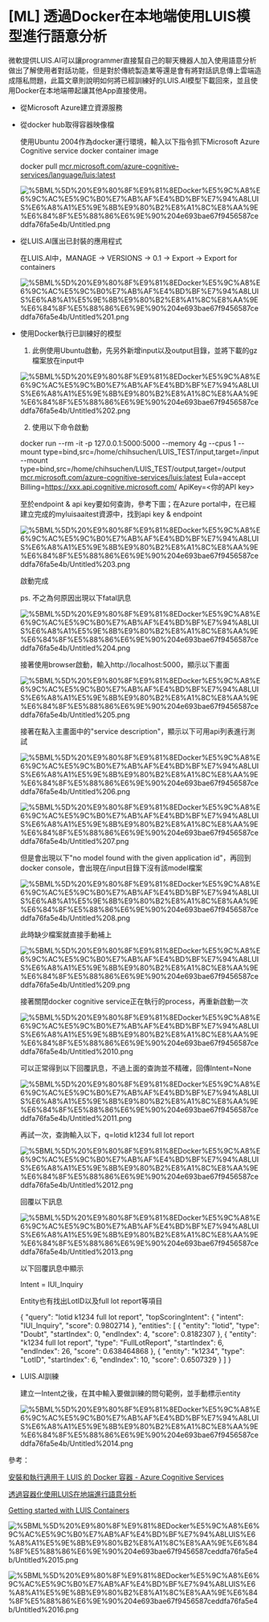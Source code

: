 # [ML] 透過Docker在本地端使用LUIS模型進行語意分析

微軟提供LUIS.AI可以讓programmer直接幫自己的聊天機器人加入使用語意分析做出了解使用者對話功能，但是對於傳統製造業等還是會有將對話訊息傳上雲端造成隱私問題，此篇文章則說明如何將已經訓練好的LUIS.AI模型下載回來，並且使用Docker在本地端帶起讓其他App直接使用。

- 從Microsoft Azure建立資源服務
- 從docker hub取得容器映像檔

    使用Ubuntu 2004作為docker運行環境，輸入以下指令抓下Microsoft Azure Cognitive service docker container image

    docker pull [mcr.microsoft.com/azure-cognitive-services/language/luis:latest](http://mcr.microsoft.com/azure-cognitive-services/language/luis:latest)

    ![%5BML%5D%20%E9%80%8F%E9%81%8EDocker%E5%9C%A8%E6%9C%AC%E5%9C%B0%E7%AB%AF%E4%BD%BF%E7%94%A8LUIS%E6%A8%A1%E5%9E%8B%E9%80%B2%E8%A1%8C%E8%AA%9E%E6%84%8F%E5%88%86%E6%9E%90%204e693bae67f9456587ceddfa76fa5e4b/Untitled.png](%5BML%5D%20%E9%80%8F%E9%81%8EDocker%E5%9C%A8%E6%9C%AC%E5%9C%B0%E7%AB%AF%E4%BD%BF%E7%94%A8LUIS%E6%A8%A1%E5%9E%8B%E9%80%B2%E8%A1%8C%E8%AA%9E%E6%84%8F%E5%88%86%E6%9E%90%204e693bae67f9456587ceddfa76fa5e4b/Untitled.png)

- 從LUIS.AI匯出已封裝的應用程式

    在LUIS.AI中，MANAGE → VERSIONS → 0.1 → Export → Export for containers

    ![%5BML%5D%20%E9%80%8F%E9%81%8EDocker%E5%9C%A8%E6%9C%AC%E5%9C%B0%E7%AB%AF%E4%BD%BF%E7%94%A8LUIS%E6%A8%A1%E5%9E%8B%E9%80%B2%E8%A1%8C%E8%AA%9E%E6%84%8F%E5%88%86%E6%9E%90%204e693bae67f9456587ceddfa76fa5e4b/Untitled%201.png](%5BML%5D%20%E9%80%8F%E9%81%8EDocker%E5%9C%A8%E6%9C%AC%E5%9C%B0%E7%AB%AF%E4%BD%BF%E7%94%A8LUIS%E6%A8%A1%E5%9E%8B%E9%80%B2%E8%A1%8C%E8%AA%9E%E6%84%8F%E5%88%86%E6%9E%90%204e693bae67f9456587ceddfa76fa5e4b/Untitled%201.png)

- 使用Docker執行已訓練好的模型
    1.  此例使用Ubuntu啟動，先另外新增input以及output目錄，並將下載的gz檔案放在input中

    ![%5BML%5D%20%E9%80%8F%E9%81%8EDocker%E5%9C%A8%E6%9C%AC%E5%9C%B0%E7%AB%AF%E4%BD%BF%E7%94%A8LUIS%E6%A8%A1%E5%9E%8B%E9%80%B2%E8%A1%8C%E8%AA%9E%E6%84%8F%E5%88%86%E6%9E%90%204e693bae67f9456587ceddfa76fa5e4b/Untitled%202.png](%5BML%5D%20%E9%80%8F%E9%81%8EDocker%E5%9C%A8%E6%9C%AC%E5%9C%B0%E7%AB%AF%E4%BD%BF%E7%94%A8LUIS%E6%A8%A1%E5%9E%8B%E9%80%B2%E8%A1%8C%E8%AA%9E%E6%84%8F%E5%88%86%E6%9E%90%204e693bae67f9456587ceddfa76fa5e4b/Untitled%202.png)

    2. 使用以下命令啟動

    docker run --rm -it -p 127.0.0.1:5000:5000 --memory 4g --cpus 1 --mount type=bind,src=/home/chihsuchen/LUIS_TEST/input,target=/input --mount type=bind,src=/home/chihsuchen/LUIS_TEST/output,target=/output [mcr.microsoft.com/azure-cognitive-services/luis:latest](http://mcr.microsoft.com/azure-cognitive-services/luis:latest) Eula=accept Billing=https://xxx.api.cognitive.microsoft.com/ ApiKey=<你的API key>

    至於endpoint & api key要如何查詢，參考下圖；在Azure portal中，在已經建立完成的myluisaaitest資源中，找到api key & endpoint

    ![%5BML%5D%20%E9%80%8F%E9%81%8EDocker%E5%9C%A8%E6%9C%AC%E5%9C%B0%E7%AB%AF%E4%BD%BF%E7%94%A8LUIS%E6%A8%A1%E5%9E%8B%E9%80%B2%E8%A1%8C%E8%AA%9E%E6%84%8F%E5%88%86%E6%9E%90%204e693bae67f9456587ceddfa76fa5e4b/Untitled%203.png](%5BML%5D%20%E9%80%8F%E9%81%8EDocker%E5%9C%A8%E6%9C%AC%E5%9C%B0%E7%AB%AF%E4%BD%BF%E7%94%A8LUIS%E6%A8%A1%E5%9E%8B%E9%80%B2%E8%A1%8C%E8%AA%9E%E6%84%8F%E5%88%86%E6%9E%90%204e693bae67f9456587ceddfa76fa5e4b/Untitled%203.png)

    啟動完成

    ps. 不之為何原因出現以下fatal訊息

    ![%5BML%5D%20%E9%80%8F%E9%81%8EDocker%E5%9C%A8%E6%9C%AC%E5%9C%B0%E7%AB%AF%E4%BD%BF%E7%94%A8LUIS%E6%A8%A1%E5%9E%8B%E9%80%B2%E8%A1%8C%E8%AA%9E%E6%84%8F%E5%88%86%E6%9E%90%204e693bae67f9456587ceddfa76fa5e4b/Untitled%204.png](%5BML%5D%20%E9%80%8F%E9%81%8EDocker%E5%9C%A8%E6%9C%AC%E5%9C%B0%E7%AB%AF%E4%BD%BF%E7%94%A8LUIS%E6%A8%A1%E5%9E%8B%E9%80%B2%E8%A1%8C%E8%AA%9E%E6%84%8F%E5%88%86%E6%9E%90%204e693bae67f9456587ceddfa76fa5e4b/Untitled%204.png)

    接著使用browser啟動，輸入http://localhost:5000，顯示以下畫面

    ![%5BML%5D%20%E9%80%8F%E9%81%8EDocker%E5%9C%A8%E6%9C%AC%E5%9C%B0%E7%AB%AF%E4%BD%BF%E7%94%A8LUIS%E6%A8%A1%E5%9E%8B%E9%80%B2%E8%A1%8C%E8%AA%9E%E6%84%8F%E5%88%86%E6%9E%90%204e693bae67f9456587ceddfa76fa5e4b/Untitled%205.png](%5BML%5D%20%E9%80%8F%E9%81%8EDocker%E5%9C%A8%E6%9C%AC%E5%9C%B0%E7%AB%AF%E4%BD%BF%E7%94%A8LUIS%E6%A8%A1%E5%9E%8B%E9%80%B2%E8%A1%8C%E8%AA%9E%E6%84%8F%E5%88%86%E6%9E%90%204e693bae67f9456587ceddfa76fa5e4b/Untitled%205.png)

    接著在點入主畫面中的"service description"，顯示以下可用api列表進行測試

    ![%5BML%5D%20%E9%80%8F%E9%81%8EDocker%E5%9C%A8%E6%9C%AC%E5%9C%B0%E7%AB%AF%E4%BD%BF%E7%94%A8LUIS%E6%A8%A1%E5%9E%8B%E9%80%B2%E8%A1%8C%E8%AA%9E%E6%84%8F%E5%88%86%E6%9E%90%204e693bae67f9456587ceddfa76fa5e4b/Untitled%206.png](%5BML%5D%20%E9%80%8F%E9%81%8EDocker%E5%9C%A8%E6%9C%AC%E5%9C%B0%E7%AB%AF%E4%BD%BF%E7%94%A8LUIS%E6%A8%A1%E5%9E%8B%E9%80%B2%E8%A1%8C%E8%AA%9E%E6%84%8F%E5%88%86%E6%9E%90%204e693bae67f9456587ceddfa76fa5e4b/Untitled%206.png)

    ![%5BML%5D%20%E9%80%8F%E9%81%8EDocker%E5%9C%A8%E6%9C%AC%E5%9C%B0%E7%AB%AF%E4%BD%BF%E7%94%A8LUIS%E6%A8%A1%E5%9E%8B%E9%80%B2%E8%A1%8C%E8%AA%9E%E6%84%8F%E5%88%86%E6%9E%90%204e693bae67f9456587ceddfa76fa5e4b/Untitled%207.png](%5BML%5D%20%E9%80%8F%E9%81%8EDocker%E5%9C%A8%E6%9C%AC%E5%9C%B0%E7%AB%AF%E4%BD%BF%E7%94%A8LUIS%E6%A8%A1%E5%9E%8B%E9%80%B2%E8%A1%8C%E8%AA%9E%E6%84%8F%E5%88%86%E6%9E%90%204e693bae67f9456587ceddfa76fa5e4b/Untitled%207.png)

    但是會出現以下"no model found with the given application id"，再回到docker console，會出現在/input目錄下沒有該model檔案

    ![%5BML%5D%20%E9%80%8F%E9%81%8EDocker%E5%9C%A8%E6%9C%AC%E5%9C%B0%E7%AB%AF%E4%BD%BF%E7%94%A8LUIS%E6%A8%A1%E5%9E%8B%E9%80%B2%E8%A1%8C%E8%AA%9E%E6%84%8F%E5%88%86%E6%9E%90%204e693bae67f9456587ceddfa76fa5e4b/Untitled%208.png](%5BML%5D%20%E9%80%8F%E9%81%8EDocker%E5%9C%A8%E6%9C%AC%E5%9C%B0%E7%AB%AF%E4%BD%BF%E7%94%A8LUIS%E6%A8%A1%E5%9E%8B%E9%80%B2%E8%A1%8C%E8%AA%9E%E6%84%8F%E5%88%86%E6%9E%90%204e693bae67f9456587ceddfa76fa5e4b/Untitled%208.png)

    此時缺少檔案就直接手動補上

    ![%5BML%5D%20%E9%80%8F%E9%81%8EDocker%E5%9C%A8%E6%9C%AC%E5%9C%B0%E7%AB%AF%E4%BD%BF%E7%94%A8LUIS%E6%A8%A1%E5%9E%8B%E9%80%B2%E8%A1%8C%E8%AA%9E%E6%84%8F%E5%88%86%E6%9E%90%204e693bae67f9456587ceddfa76fa5e4b/Untitled%209.png](%5BML%5D%20%E9%80%8F%E9%81%8EDocker%E5%9C%A8%E6%9C%AC%E5%9C%B0%E7%AB%AF%E4%BD%BF%E7%94%A8LUIS%E6%A8%A1%E5%9E%8B%E9%80%B2%E8%A1%8C%E8%AA%9E%E6%84%8F%E5%88%86%E6%9E%90%204e693bae67f9456587ceddfa76fa5e4b/Untitled%209.png)

    接著關閉docker cognitive service正在執行的process，再重新啟動一次

    ![%5BML%5D%20%E9%80%8F%E9%81%8EDocker%E5%9C%A8%E6%9C%AC%E5%9C%B0%E7%AB%AF%E4%BD%BF%E7%94%A8LUIS%E6%A8%A1%E5%9E%8B%E9%80%B2%E8%A1%8C%E8%AA%9E%E6%84%8F%E5%88%86%E6%9E%90%204e693bae67f9456587ceddfa76fa5e4b/Untitled%2010.png](%5BML%5D%20%E9%80%8F%E9%81%8EDocker%E5%9C%A8%E6%9C%AC%E5%9C%B0%E7%AB%AF%E4%BD%BF%E7%94%A8LUIS%E6%A8%A1%E5%9E%8B%E9%80%B2%E8%A1%8C%E8%AA%9E%E6%84%8F%E5%88%86%E6%9E%90%204e693bae67f9456587ceddfa76fa5e4b/Untitled%2010.png)

    可以正常得到以下回覆訊息，不過上面的查詢並不精確，回傳Intent=None

    ![%5BML%5D%20%E9%80%8F%E9%81%8EDocker%E5%9C%A8%E6%9C%AC%E5%9C%B0%E7%AB%AF%E4%BD%BF%E7%94%A8LUIS%E6%A8%A1%E5%9E%8B%E9%80%B2%E8%A1%8C%E8%AA%9E%E6%84%8F%E5%88%86%E6%9E%90%204e693bae67f9456587ceddfa76fa5e4b/Untitled%2011.png](%5BML%5D%20%E9%80%8F%E9%81%8EDocker%E5%9C%A8%E6%9C%AC%E5%9C%B0%E7%AB%AF%E4%BD%BF%E7%94%A8LUIS%E6%A8%A1%E5%9E%8B%E9%80%B2%E8%A1%8C%E8%AA%9E%E6%84%8F%E5%88%86%E6%9E%90%204e693bae67f9456587ceddfa76fa5e4b/Untitled%2011.png)

    再試一次，查詢輸入以下，q=lotid k1234 full lot report

    ![%5BML%5D%20%E9%80%8F%E9%81%8EDocker%E5%9C%A8%E6%9C%AC%E5%9C%B0%E7%AB%AF%E4%BD%BF%E7%94%A8LUIS%E6%A8%A1%E5%9E%8B%E9%80%B2%E8%A1%8C%E8%AA%9E%E6%84%8F%E5%88%86%E6%9E%90%204e693bae67f9456587ceddfa76fa5e4b/Untitled%2012.png](%5BML%5D%20%E9%80%8F%E9%81%8EDocker%E5%9C%A8%E6%9C%AC%E5%9C%B0%E7%AB%AF%E4%BD%BF%E7%94%A8LUIS%E6%A8%A1%E5%9E%8B%E9%80%B2%E8%A1%8C%E8%AA%9E%E6%84%8F%E5%88%86%E6%9E%90%204e693bae67f9456587ceddfa76fa5e4b/Untitled%2012.png)

    回覆以下訊息

    ![%5BML%5D%20%E9%80%8F%E9%81%8EDocker%E5%9C%A8%E6%9C%AC%E5%9C%B0%E7%AB%AF%E4%BD%BF%E7%94%A8LUIS%E6%A8%A1%E5%9E%8B%E9%80%B2%E8%A1%8C%E8%AA%9E%E6%84%8F%E5%88%86%E6%9E%90%204e693bae67f9456587ceddfa76fa5e4b/Untitled%2013.png](%5BML%5D%20%E9%80%8F%E9%81%8EDocker%E5%9C%A8%E6%9C%AC%E5%9C%B0%E7%AB%AF%E4%BD%BF%E7%94%A8LUIS%E6%A8%A1%E5%9E%8B%E9%80%B2%E8%A1%8C%E8%AA%9E%E6%84%8F%E5%88%86%E6%9E%90%204e693bae67f9456587ceddfa76fa5e4b/Untitled%2013.png)

    以下回覆訊息中顯示

    Intent = IUI_Inquiry

    Entity也有找出LotID以及full lot report等項目

    {
    "query": "lotid k1234 full lot report",
    "topScoringIntent": {
    "intent": "IUI_Inquiry",
    "score": 0.9802714
    },
    "entities": [
    {
    "entity": "lotid",
    "type": "Doubt",
    "startIndex": 0,
    "endIndex": 4,
    "score": 0.8182307
    },
    {
    "entity": "k1234 full lot report",
    "type": "FullLotReport",
    "startIndex": 6,
    "endIndex": 26,
    "score": 0.638464868
    },
    {
    "entity": "k1234",
    "type": "LotID",
    "startIndex": 6,
    "endIndex": 10,
    "score": 0.6507329
    }
    ]
    }

- LUIS.AI訓練

    建立一Intent之後，在其中輸入要做訓練的問句範例，並手動標示entity

    ![%5BML%5D%20%E9%80%8F%E9%81%8EDocker%E5%9C%A8%E6%9C%AC%E5%9C%B0%E7%AB%AF%E4%BD%BF%E7%94%A8LUIS%E6%A8%A1%E5%9E%8B%E9%80%B2%E8%A1%8C%E8%AA%9E%E6%84%8F%E5%88%86%E6%9E%90%204e693bae67f9456587ceddfa76fa5e4b/Untitled%2014.png](%5BML%5D%20%E9%80%8F%E9%81%8EDocker%E5%9C%A8%E6%9C%AC%E5%9C%B0%E7%AB%AF%E4%BD%BF%E7%94%A8LUIS%E6%A8%A1%E5%9E%8B%E9%80%B2%E8%A1%8C%E8%AA%9E%E6%84%8F%E5%88%86%E6%9E%90%204e693bae67f9456587ceddfa76fa5e4b/Untitled%2014.png)

參考：

[安裝和執行適用于 LUIS 的 Docker 容器 - Azure Cognitive Services](https://docs.microsoft.com/zh-tw/azure/cognitive-services/luis/luis-container-howto?tabs=v3)

[透過容器化使用LUIS在地端進行語意分析](https://studyhost.blogspot.com/2021/01/luis.html?fbclid=IwAR3aRCKyafTofwXD8cvrySN_Csk0iqM54FqGeYoEgj7hCi-0df4SdCpdLlg)

[Getting started with LUIS Containers](https://pauliom.com/2019/02/03/getting-started-with-luis-containers/)

![%5BML%5D%20%E9%80%8F%E9%81%8EDocker%E5%9C%A8%E6%9C%AC%E5%9C%B0%E7%AB%AF%E4%BD%BF%E7%94%A8LUIS%E6%A8%A1%E5%9E%8B%E9%80%B2%E8%A1%8C%E8%AA%9E%E6%84%8F%E5%88%86%E6%9E%90%204e693bae67f9456587ceddfa76fa5e4b/Untitled%2015.png](%5BML%5D%20%E9%80%8F%E9%81%8EDocker%E5%9C%A8%E6%9C%AC%E5%9C%B0%E7%AB%AF%E4%BD%BF%E7%94%A8LUIS%E6%A8%A1%E5%9E%8B%E9%80%B2%E8%A1%8C%E8%AA%9E%E6%84%8F%E5%88%86%E6%9E%90%204e693bae67f9456587ceddfa76fa5e4b/Untitled%2015.png)

![%5BML%5D%20%E9%80%8F%E9%81%8EDocker%E5%9C%A8%E6%9C%AC%E5%9C%B0%E7%AB%AF%E4%BD%BF%E7%94%A8LUIS%E6%A8%A1%E5%9E%8B%E9%80%B2%E8%A1%8C%E8%AA%9E%E6%84%8F%E5%88%86%E6%9E%90%204e693bae67f9456587ceddfa76fa5e4b/Untitled%2016.png](%5BML%5D%20%E9%80%8F%E9%81%8EDocker%E5%9C%A8%E6%9C%AC%E5%9C%B0%E7%AB%AF%E4%BD%BF%E7%94%A8LUIS%E6%A8%A1%E5%9E%8B%E9%80%B2%E8%A1%8C%E8%AA%9E%E6%84%8F%E5%88%86%E6%9E%90%204e693bae67f9456587ceddfa76fa5e4b/Untitled%2016.png)